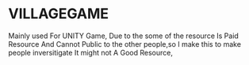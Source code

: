 # VILLAGEGAME
Mainly used For UNITY Game, 
Due to the some of the resource Is Paid Resource And Cannot Public to the other people,so I make this to
make people inversitigate
It might not A Good Resource,
